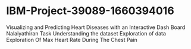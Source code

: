 # IBM-Project-39089-1660394016
Visualizing and Predicting Heart Diseases with an Interactive Dash Board
Nalaiyathiran Task 
Understanding the dataset 
Exploration of data
Exploration Of Max Heart Rate During The Chest Pain
